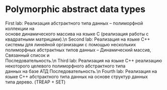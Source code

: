 # Polymorphic abstract data types
First lab: Реализация абстрактного типа данных – полиморфной коллекции на  
основе динамического массива на языке C (реализация работы с квадратными матрицами).\n
Second lab: Реализация на языке C++ системы для линейной организации с помощью нескольких 
полиморфных абстрактных типов данных – Динамический массив, Связанный список и  
Последовательность.\n
Third lab: Реализация на языке C++ реализацию некоторого целевого полиморфного абстрактного типа  
данных на базе АТД Последовательность.\n
Fourth lab: Реализация на языке C++ абстрактного типа данных на основе структур данных  
типа дерево. (TREAP + SET)

